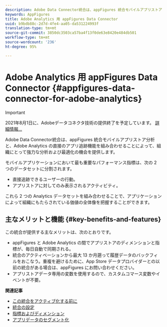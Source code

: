 ```yaml
---
description: Adobe Data Connector統合は、appFigures 統合モバイルアプリストア分析と、Adobe Analytics の直接のアプリ追跡機能を組み合わせることによって、組織にとって強力な分析および最適化の機会を提供します。
keywords: AppFigures
title: Adobe Analytics 用 appFigures Data Connector
uuid: b9bdb88c-2d7d-4fe4-aa05-da531224993f
translation-type: tm+mt
source-git-commit: 3850dc3503ca57ba4f13f0de63e8420e484db501
workflow-type: tm+mt
source-wordcount: '236'
ht-degree: 95%

---
```



# Adobe Analytics 用 appFigures Data Connector {#appfigures-data-connector-for-adobe-analytics}

>[!IMPORTANT]
>
>2021年8月1日に、Adobeデータコネクタ技術の提供終了を予定しています。 [詳細情報...](/help/import/data-connectors/data-connectors-eol.md)

Adobe Data Connector統合は、appFigures 統合モバイルアプリストア分析と、Adobe Analytics の直接のアプリ追跡機能を組み合わせることによって、組織にとって強力な分析および最適化の機会を提供します。

モバイルアプリケーションにおいて最も重要なパフォーマンス指標は、次の 2 つのデータセットに分割されます。

* 直接追跡できるユーザーの行動。
* アプリストアに対してのみ表示されるアクティビティ。

これら 2 つの Analytics データセットを組み合わせることで、アプリケーションによって組織にもたらされている価値の全体像を把握することができます。

## 主なメリットと機能 {#key-benefits-and-features}

この統合が提供する主なメリットは、次のとおりです。

* appFigures と Adobe Analytics の間でアプリストアのディメンションと指標が、毎日自動で同期される。
* 統合のアクティベーションから最大 13 か月遡って履歴データのバックフィルをおこなう。重複を避けるために、App Store データプロバイダーとの以前の統合がある場合は、appFigures にお問い合わせください。
* アプリストアデータ専用の変数を使用するので、カスタムコマース変数やイベントが不要。

**関連記事**

* [この統合をアクティブ化する前に](appfigures-before-activation.md)
* [統合の設定](t-appfigures-integration.md)
* [指標およびディメンション](appfigures-metrics.md)
* [アプリデータのセグメント化](appfigures-segment-filter.md)
